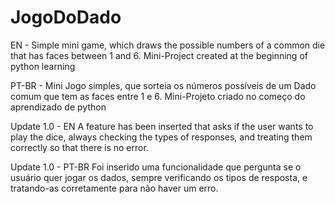 # JogoDoDado
EN - 
Simple mini game, which draws the possible numbers of a common die that has faces between 1 and 6.
Mini-Project created at the beginning of python learning

PT-BR - 
Mini Jogo simples, que sorteia os números possíveis de um Dado comum que tem as faces entre 1 e 6.
Mini-Projeto criado no começo do aprendizado de python

Update 1.0 - EN
A feature has been inserted that asks if the user wants to play the dice, always checking the types of responses, and treating them correctly so that there is no error.

Update 1.0 - PT-BR
Foi inserido uma funcionalidade que pergunta se o usuário quer jogar os dados, sempre verificando os tipos de resposta, e tratando-as corretamente para não haver um erro.
